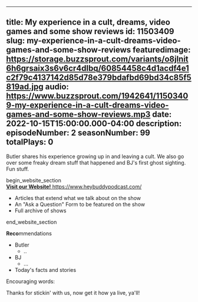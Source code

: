 
---
title: My experience in a cult, dreams, video games and some show reviews
id: 11503409
slug: my-experience-in-a-cult-dreams-video-games-and-some-show-reviews
featuredimage: https://storage.buzzsprout.com/variants/o8jlnit6h6grsaix3s6v6cr4dlbq/60854458c4d1acdf4e1c2f79c4137142d85d78e379bdafbd69bd34c85f5819ad.jpg
audio: https://www.buzzsprout.com/1942641/11503409-my-experience-in-a-cult-dreams-video-games-and-some-show-reviews.mp3
date: 2022-10-15T15:00:00.000-04:00
description: 
episodeNumber: 2
seasonNumber: 99
totalPlays: 0
---
Butler shares his experience growing up in and leaving a cult. We also go over some freaky dream stuff that happened and BJ's first ghost sighting. Fun stuff.  
  
begin\_website\_section  
[**Visit our Website!** ](https://www.heybuddypodcast.com/#/)https://www.heybuddypodcast.com/  
  
* Articles that extend what we talk about on the show
* An "Ask a Question" Form to be featured on the show
* Full archive of shows

end\_website\_section

**Reco**mmendations  
  
  
* Butler  
   * ..
* BJ  
   * ...
* Today's facts and stories

Encouraging words:  
  
  
Thanks for stickin' with us, now get it how ya live, ya'll!  
  
